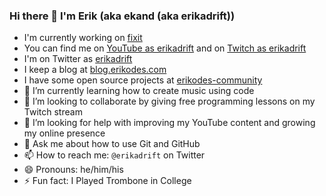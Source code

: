 ### Hi there 👋 I'm Erik (aka ekand (aka erikadrift))

- I'm currently working on [fixit](https://github.com/erikodes-community/fixit)
- You can find me on [YouTube as erikadrift](http://www.youtube.com/channel/UCkWlNrTU1a8t7lKCkqesn9A) and on [Twitch as erikadrift](https://www.twitch.tv/erikadrift)
- I'm on Twitter as [erikadrift](https://twitter.com/erikadrift)
- I keep a blog at [blog.erikodes.com](https://blog.erikodes.com)
- I have some open source projects at [erikodes-community](https://github.com/erikodes-community)
- 🌱 I’m currently learning how to create music using code
- 👯 I’m looking to collaborate by giving free programming lessons on my Twitch stream
- 🤔 I’m looking for help with improving my YouTube content and growing my online presence
- 💬 Ask me about how to use Git and GitHub
- 📫 How to reach me: `@erikadrift` on Twitter
- 😄 Pronouns: he/him/his
- ⚡ Fun fact: I Played Trombone in College
<!--
**ekand/ekand** is a ✨ _special_ ✨ repository because its `README.md` (this file) appears on your GitHub profile.

Here are some ideas to get you started:


-->
